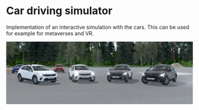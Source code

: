 # Car driving simulator

Implementation of an interactive simulation with the cars. 
This can be used for example for metaverses and VR.

![](Screenshots/kia_rio_x.png)

